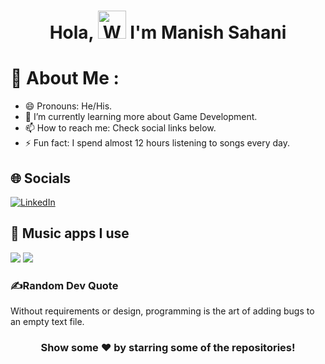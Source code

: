 

<h1 align="center"> Hola, <img src="https://raw.githubusercontent.com/nixin72/nixin72/master/wave.gif" 
         alt="Waving hand animated gif"
         height="45"
         width="45" /> I'm Manish Sahani</h1>


# 💫 About Me :
- 😄 Pronouns: He/His.
- 🌱 I’m currently learning more about Game Development.
- 📫 How to reach me: Check social links below.
- ⚡ Fun fact: I spend almost 12 hours listening to songs every day.

## 🌐 Socials
[![LinkedIn](https://img.shields.io/badge/LinkedIn-0077B5?style=for-the-badge&logo=linkedin&logoColor=white)]([https://linkedin.com/in/imthepk](https://www.linkedin.com/in/manish-sahani-4ab37b21b/))


## 🎵 Music apps I use
<img src="https://img.shields.io/badge/Spotify-1ED760?&style=for-the-badge&logo=spotify&logoColor=white"/> <img src="https://img.shields.io/badge/YouTube_Music-FF0000?style=for-the-badge&logo=youtube-music&logoColor=white"/>

### ✍️Random Dev Quote
Without requirements or design, programming is the art of adding bugs to an empty text file.

<div align="center">

### Show some ❤️ by starring some of the repositories!

</div>
